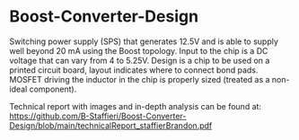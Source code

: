 # Boost-Converter-Design
Switching power supply (SPS) that generates 12.5V and is able to supply well beyond 20 mA using the Boost topology. Input to the chip is a DC voltage that can vary from 4 to 5.25V. Design is a chip to be used on a printed circuit board, layout indicates where to connect bond pads. MOSFET driving the inductor in the chip is properly sized (treated as a non-ideal component).

Technical report with images and in-depth analysis can be found at: 
https://github.com/B-Staffieri/Boost-Converter-Design/blob/main/technicalReport_staffierBrandon.pdf
